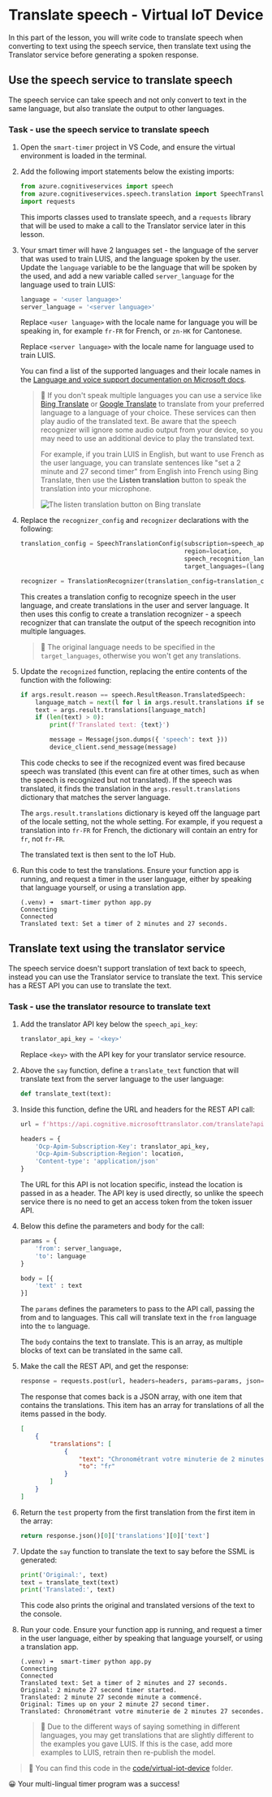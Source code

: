 # Translate speech - Virtual IoT Device

In this part of the lesson, you will write code to translate speech when converting to text using the speech service, then translate text using the Translator service before generating a spoken response.

## Use the speech service to translate speech

The speech service can take speech and not only convert to text in the same language, but also translate the output to other languages.

### Task - use the speech service to translate speech

1. Open the `smart-timer` project in VS Code, and ensure the virtual environment is loaded in the terminal.

1. Add the following import statements below the existing imports:

    ```python
    from azure.cognitiveservices import speech
    from azure.cognitiveservices.speech.translation import SpeechTranslationConfig, TranslationRecognizer
    import requests
    ```

    This imports classes used to translate speech, and a `requests` library that will be used to make a call to the Translator service later in this lesson.

1. Your smart timer will have 2 languages set - the language of the server that was used to train LUIS, and the language spoken by the user. Update the `language` variable to be the language that will be spoken by the used, and add a new variable called `server_language` for the language used to train LUIS:

    ```python
    language = '<user language>'
    server_language = '<server language>'
    ```

    Replace `<user language>` with the locale name for language you will be speaking in, for example `fr-FR` for French, or `zn-HK` for Cantonese.

    Replace `<server language>` with the locale name for language used to train LUIS.

    You can find a list of the supported languages and their locale names in the [Language and voice support documentation on Microsoft docs](https://docs.microsoft.com/azure/cognitive-services/speech-service/language-support?WT.mc_id=academic-17441-jabenn#speech-to-text).

    > 💁 If you don't speak multiple languages you can use a service like [Bing Translate](https://www.bing.com/translator) or [Google Translate](https://translate.google.com) to translate from your preferred language to a language of your choice. These services can then play audio of the translated text. Be aware that the speech recognizer will ignore some audio output from your device, so you may need to use an additional device to play the translated text.
    >
    > For example, if you train LUIS in English, but want to use French as the user language, you can translate sentences like "set a 2 minute and 27 second timer" from English into French using Bing Translate, then use the **Listen translation** button to speak the translation into your microphone.
    >
    > ![The listen translation button on Bing translate](../../../images/bing-translate.png)

1. Replace the `recognizer_config` and `recognizer` declarations with the following:

    ```python
    translation_config = SpeechTranslationConfig(subscription=speech_api_key,
                                                 region=location,
                                                 speech_recognition_language=language,
                                                 target_languages=(language, server_language))
    
    recognizer = TranslationRecognizer(translation_config=translation_config)
    ```

    This creates a translation config to recognize speech in the user language, and create translations in the user and server language. It then uses this config to create a translation recognizer - a speech recognizer that can translate the output of the speech recognition into multiple languages.

    > 💁 The original language needs to be specified in the `target_languages`, otherwise you won't get any translations.

1. Update the `recognized` function, replacing the entire contents of the function with the following:

    ```python
    if args.result.reason == speech.ResultReason.TranslatedSpeech:
        language_match = next(l for l in args.result.translations if server_language.lower().startswith(l.lower()))
        text = args.result.translations[language_match]
        if (len(text) > 0):
            print(f'Translated text: {text}')
    
            message = Message(json.dumps({ 'speech': text }))
            device_client.send_message(message)
    ```

    This code checks to see if the recognized event was fired because speech was translated (this event can fire at other times, such as when the speech is recognized but not translated). If the speech was translated, it finds the translation in the `args.result.translations` dictionary that matches the server language.

    The `args.result.translations` dictionary is keyed off the language part of the locale setting, not the whole setting. For example, if you request a translation into `fr-FR` for French, the dictionary will contain an entry for `fr`, not `fr-FR`.

    The translated text is then sent to the IoT Hub.

1. Run this code to test the translations. Ensure your function app is running, and request a timer in the user language, either by speaking that language yourself, or using a translation app.

    ```output
    (.venv) ➜  smart-timer python app.py
    Connecting
    Connected
    Translated text: Set a timer of 2 minutes and 27 seconds.
    ```

## Translate text using the translator service

The speech service doesn't support translation of text back to speech, instead you can use the Translator service to translate the text. This service has a REST API you can use to translate the text.

### Task - use the translator resource to translate text

1. Add the translator API key below the `speech_api_key`:

    ```python
    translator_api_key = '<key>'
    ```

    Replace `<key>` with the API key for your translator service resource.

1. Above the `say` function, define a `translate_text` function that will translate text from the server language to the user language:

    ```python
    def translate_text(text):
    ```

1. Inside this function, define the URL and headers for the REST API call:

    ```python
    url = f'https://api.cognitive.microsofttranslator.com/translate?api-version=3.0'

    headers = {
        'Ocp-Apim-Subscription-Key': translator_api_key,
        'Ocp-Apim-Subscription-Region': location,
        'Content-type': 'application/json'
    }
    ```

    The URL for this API is not location specific, instead the location is passed in as a header. The API key is used directly, so unlike the speech service there is no need to get an access token from the token issuer API.

1. Below this define the parameters and body for the call:

    ```python
    params = {
        'from': server_language,
        'to': language
    }

    body = [{
        'text' : text
    }]
    ```

    The `params` defines the parameters to pass to the API call, passing the from and to languages. This call will translate text in the `from` language into the `to` language.

    The `body` contains the text to translate. This is an array, as multiple blocks of text can be translated in the same call.

1. Make the call the REST API, and get the response:

    ```python
    response = requests.post(url, headers=headers, params=params, json=body)
    ```

    The response that comes back is a JSON array, with one item that contains the translations. This item has an array for translations of all the items passed in the body.

    ```json
    [
        {
            "translations": [
                {
                    "text": "Chronométrant votre minuterie de 2 minutes 27 secondes.",
                    "to": "fr"
                }
            ]
        }
    ]
    ```

1. Return the `test` property from the first translation from the first item in the array:

    ```python
    return response.json()[0]['translations'][0]['text']
    ```

1. Update the `say` function to translate the text to say before the SSML is generated:

    ```python
    print('Original:', text)
    text = translate_text(text)
    print('Translated:', text)
    ```

    This code also prints the original and translated versions of the text to the console.

1. Run your code. Ensure your function app is running, and request a timer in the user language, either by speaking that language yourself, or using a translation app.

    ```output
    (.venv) ➜  smart-timer python app.py
    Connecting
    Connected
    Translated text: Set a timer of 2 minutes and 27 seconds.
    Original: 2 minute 27 second timer started.
    Translated: 2 minute 27 seconde minute a commencé.
    Original: Times up on your 2 minute 27 second timer.
    Translated: Chronométrant votre minuterie de 2 minutes 27 secondes.
    ```

    > 💁 Due to the different ways of saying something in different languages, you may get translations that are slightly different to the examples you gave LUIS. If this is the case, add more examples to LUIS, retrain then re-publish the model.

> 💁 You can find this code in the [code/virtual-iot-device](code/virtual-iot-device) folder.

😀 Your multi-lingual timer program was a success!
